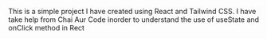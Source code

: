 This is a simple project I have created using React and Tailwind CSS.
I have take help from Chai Aur Code inorder to understand the use of useState and onClick method in Rect 